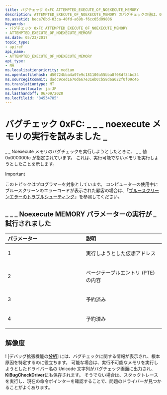 ```yaml
---
title: バグチェック 0xFC ATTEMPTED_EXECUTE_OF_NOEXECUTE_MEMORY
description: ATTEMPTED_EXECUTE_OF_NOEXECUTE_MEMORY のバグチェックの値は、0x000000FC です。 これは、実行可能でないメモリを実行しようとしたことを示します。
ms.assetid: bece76bd-03ca-40fd-a69b-f6cc05d09806
keywords:
- バグチェック 0xFC ATTEMPTED_EXECUTE_OF_NOEXECUTE_MEMORY
- ATTEMPTED_EXECUTE_OF_NOEXECUTE_MEMORY
ms.date: 05/23/2017
topic_type:
- apiref
api_name:
- ATTEMPTED_EXECUTE_OF_NOEXECUTE_MEMORY
api_type:
- NA
ms.localizationpriority: medium
ms.openlocfilehash: d50724bba4a07e9c181100a55bba8f08df34bc34
ms.sourcegitcommit: dadc9ced1670d667e31eb0cb58d6a622f0f09c46
ms.translationtype: MT
ms.contentlocale: ja-JP
ms.lasthandoff: 06/09/2020
ms.locfileid: "84534785"
---
```

# <a name="bug-check-0xfc-attempted_execute_of_noexecute_memory"></a>バグチェック 0xFC: \_ \_ \_ noexecute メモリの実行を試みました \_


\_ \_ Noexecute メモリのバグチェックを実行しようとしたときに、 \_ \_ 値0x000000fc が指定されています。 これは、実行可能でないメモリを実行しようとしたことを示します。

> [!IMPORTANT]
> このトピックはプログラマーを対象としています。 コンピューターの使用中にブルースクリーンのエラーコードが表示された顧客の場合は、「[ブルースクリーンエラーのトラブルシューティング](https://www.windows.com/stopcode)」を参照してください。


## <a name="attempted_execute_of_noexecute_memory-parameters"></a>\_ \_ \_ Noexecute MEMORY パラメーターの実行が \_ 試行されました


<table>
<colgroup>
<col width="50%" />
<col width="50%" />
</colgroup>
<thead>
<tr class="header">
<th align="left">パラメーター</th>
<th align="left">説明</th>
</tr>
</thead>
<tbody>
<tr class="odd">
<td align="left"><p>1</p></td>
<td align="left"><p>実行しようとした仮想アドレス</p></td>
</tr>
<tr class="even">
<td align="left"><p>2</p></td>
<td align="left"><p>ページテーブルエントリ (PTE) の内容</p></td>
</tr>
<tr class="odd">
<td align="left"><p>3</p></td>
<td align="left"><p>予約済み</p></td>
</tr>
<tr class="even">
<td align="left"><p>4</p></td>
<td align="left"><p>予約済み</p></td>
</tr>
</tbody>
</table>

 

<a name="resolution"></a>解像度
----------

! [デバッグ拡張機能の[**分析**](-analyze.md)] には、バグチェックに関する情報が表示され、根本原因を特定するのに役立ちます。
可能な場合は、実行不可能なメモリを実行しようとしたドライバー名の Unicode 文字列がバグチェック画面に出力され、 **KiBugCheckDriver**にも保存されます。 そうでない場合は、スタックトレースを実行し、現在の命令ポインターを確認することで、問題のドライバーが見つかることがよくあります。

 

 





